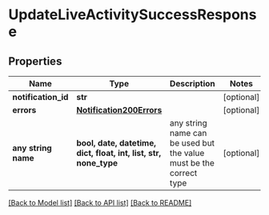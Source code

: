 # UpdateLiveActivitySuccessResponse


## Properties
Name | Type | Description | Notes
------------ | ------------- | ------------- | -------------
**notification_id** | **str** |  | [optional] 
**errors** | [**Notification200Errors**](Notification200Errors.md) |  | [optional] 
**any string name** | **bool, date, datetime, dict, float, int, list, str, none_type** | any string name can be used but the value must be the correct type | [optional]

[[Back to Model list]](../README.md#documentation-for-models) [[Back to API list]](../README.md#documentation-for-api-endpoints) [[Back to README]](../README.md)


